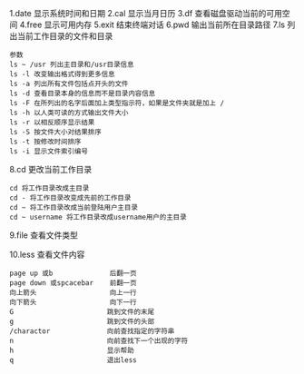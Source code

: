 1.date  显示系统时间和日期
2.cal   显示当月日历
3.df    查看磁盘驱动当前的可用空间
4.free  显示可用内存
5.exit  结束终端对话
6.pwd   输出当前所在目录路径
7.ls    列出当前工作目录的文件和目录
    
    参数
    ls ~ /usr 列出主目录和/usr目录信息
    ls -l 改变输出格式得到更多信息
    ls -a 列出所有文件包括点开头的文件
    ls -d 查看目录本身的信息而不是目录内容信息
    ls -F 在所列出的名字后面加上类型指示符，如果是文件夹就是加上 /
    ls -h 以人类可读的方式输出文件大小
    ls -r 以相反顺序显示结果
    ls -S 按文件大小对结果排序
    ls -t 按修改时间排序
    ls -i 显示文件索引编号
    
8.cd    更改当前工作目录
    
    cd 将工作目录改成主目录
    cd - 将工作目录改变成先前的工作目录
    cd ~ 将工作目录改成当前登陆用户主目录
    cd ~ username 将工作目录改成username用户的主目录

9.file 查看文件类型

10.less 查看文件内容

    page up 或b              后翻一页
    page down 或spcacebar    前翻一页
    向上箭头                  向上一行
    向下箭头                  向下一行
    G                       跳到文件的末尾
    g                       跳到文件的头部
    /charactor              向前查找指定的字符串
    n                       向前查找下一个出现的字符
    h                       显示帮助
    q                       退出less
    